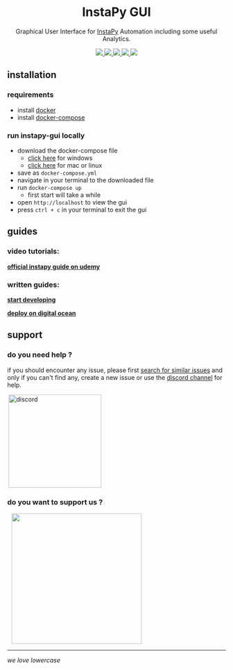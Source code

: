 <p align='center'>
	<h1 align="center">InstaPy GUI</h1>
	<p align="center">Graphical User Interface for <a href='https://github.com/timgrossmann/InstaPy'>InstaPy</a> Automation including some useful Analytics.<p>
	<p align="center">
		<a href="https://travis-ci.com/breuerfelix/instapy-gui">
		<img src="https://travis-ci.com/breuerfelix/instapy-gui.svg?branch=master">
		</a>
		<a href="https://discord.gg/FDETsht">
		<img src="https://img.shields.io/discord/510385886869979136.svg">
		</a>
		<a href="https://www.github.com/timgrossmann/InstaPy#backer">
		<img src="https://opencollective.com/instapy/backers/badge.svg">
		</a>
		<a href="https://www.github.com/timgrossmann/InstaPy#sponsors">
		<img src="https://opencollective.com/instapy/sponsors/badge.svg">
		</a>  
		<a href="https://github.com/breuerfelix/instapy-gui/blob/master/LICENSE">
		<img src="https://img.shields.io/github/license/breuerfelix/instapy-gui.svg" />
		</a>
	</p>
</p>

## installation

### requirements

* install [docker](https://www.docker.com/get-started)
* install [docker-compose](https://docs.docker.com/compose/install)

### run instapy-gui locally

* download the docker-compose file
	* [click here](https://raw.githubusercontent.com/breuerfelix/instapy-gui/master/docs/docker-compose.windows.yml) for windows
	* [click here](https://raw.githubusercontent.com/breuerfelix/instapy-gui/master/docs/docker-compose.unix.yml) for mac or linux
* save as `docker-compose.yml`
* navigate in your terminal to the downloaded file
* run `docker-compose up`
	* first start will take a while
* open `http://localhost` to view the gui
* press `ctrl + c` in your terminal to exit the gui

## guides

### video tutorials:
**[official instapy guide on udemy](https://www.udemy.com/instapy-guide/?couponCode=INSTAPY_OFFICIAL)**

### written guides:
**[start developing](https://github.com/breuerfelix/instapy-gui/blob/master/docs/contributing.md)**

**[deploy on digital ocean](https://github.com/breuerfelix/instapy-gui/blob/master/docs/digital-ocean.md)**

## support

### do you need help ?
if you should encounter any issue, please first [search for similar issues](https://github.com/breuerfelix/instapy-gui/issues) and only if you can't find any, create a new issue or use the [discord channel](https://discord.gg/FDETsht) for help.

<a href='https://discord.gg/FDETsht'>
  <img hspace='3' alt='discord' src='https://camo.githubusercontent.com/e4a739df27356a78e9cae2e2dda642d118567e7c/68747470733a2f2f737465616d63646e2d612e616b616d616968642e6e65742f737465616d636f6d6d756e6974792f7075626c69632f696d616765732f636c616e732f32373039303534312f386464356339303766326130656563623733646336613437373666633961323538373865626364642e706e67' width=214/>
</a>

### do you want to support us ?

<a href="https://opencollective.com/instapy/donate" target="_blank">
  <img hspace="10" src="https://opencollective.com/instapy/contribute/button@2x.png?color=blue" width=300 />
</a>

---

_we love lowercase_